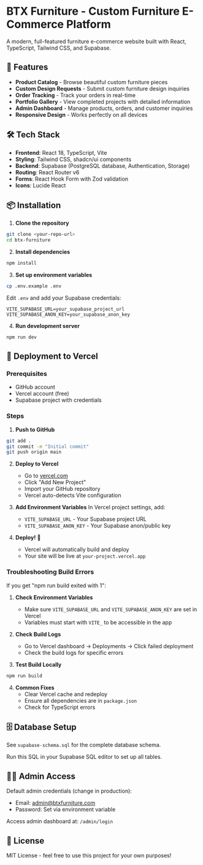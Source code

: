 # BTX Furniture - Custom Furniture E-Commerce Platform

A modern, full-featured furniture e-commerce website built with React, TypeScript, Tailwind CSS, and Supabase.

## 🚀 Features

- **Product Catalog** - Browse beautiful custom furniture pieces
- **Custom Design Requests** - Submit custom furniture design inquiries
- **Order Tracking** - Track your orders in real-time
- **Portfolio Gallery** - View completed projects with detailed information
- **Admin Dashboard** - Manage products, orders, and customer inquiries
- **Responsive Design** - Works perfectly on all devices

## 🛠️ Tech Stack

- **Frontend**: React 18, TypeScript, Vite
- **Styling**: Tailwind CSS, shadcn/ui components
- **Backend**: Supabase (PostgreSQL database, Authentication, Storage)
- **Routing**: React Router v6
- **Forms**: React Hook Form with Zod validation
- **Icons**: Lucide React

## 📦 Installation

1. **Clone the repository**
```bash
git clone <your-repo-url>
cd btx-furniture
```

2. **Install dependencies**
```bash
npm install
```

3. **Set up environment variables**
```bash
cp .env.example .env
```

Edit `.env` and add your Supabase credentials:
```
VITE_SUPABASE_URL=your_supabase_project_url
VITE_SUPABASE_ANON_KEY=your_supabase_anon_key
```

4. **Run development server**
```bash
npm run dev
```

## 🚢 Deployment to Vercel

### Prerequisites
- GitHub account
- Vercel account (free)
- Supabase project with credentials

### Steps

1. **Push to GitHub**
```bash
git add .
git commit -m "Initial commit"
git push origin main
```

2. **Deploy to Vercel**
   - Go to [vercel.com](https://vercel.com)
   - Click "Add New Project"
   - Import your GitHub repository
   - Vercel auto-detects Vite configuration

3. **Add Environment Variables**
   In Vercel project settings, add:
   - `VITE_SUPABASE_URL` - Your Supabase project URL
   - `VITE_SUPABASE_ANON_KEY` - Your Supabase anon/public key

4. **Deploy!** 🎉
   - Vercel will automatically build and deploy
   - Your site will be live at `your-project.vercel.app`

### Troubleshooting Build Errors

If you get "npm run build exited with 1":

1. **Check Environment Variables**
   - Make sure `VITE_SUPABASE_URL` and `VITE_SUPABASE_ANON_KEY` are set in Vercel
   - Variables must start with `VITE_` to be accessible in the app

2. **Check Build Logs**
   - Go to Vercel dashboard → Deployments → Click failed deployment
   - Check the build logs for specific errors

3. **Test Build Locally**
```bash
npm run build
```

4. **Common Fixes**
   - Clear Vercel cache and redeploy
   - Ensure all dependencies are in `package.json`
   - Check for TypeScript errors

## 🗄️ Database Setup

See `supabase-schema.sql` for the complete database schema.

Run this SQL in your Supabase SQL editor to set up all tables.

## 👨‍💼 Admin Access

Default admin credentials (change in production):
- Email: admin@btxfurniture.com
- Password: Set via environment variable

Access admin dashboard at: `/admin/login`

## 📝 License

MIT License - feel free to use this project for your own purposes!
